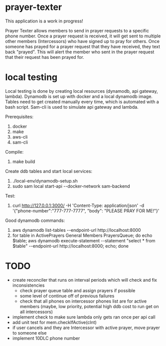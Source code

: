 # prayer-texter

This application is a work in progress!

Prayer Texter allows members to send in prayer requests to a specific phone number. Once a prayer request is received, it will get sent to multiple other members (Intercessors) who have signed up to pray for others. Once someone has prayed for a prayer request that they have received, they text back "prayed". This will alert the member who sent in the prayer request that their request has been prayed for.

# local testing

Local testing is done by creating local resources (dynamodb, api gateway, lambda). Dynamodb is set up with docker and a local dynamodb image.
Tables need to get created manually every time, which is automated with a bash script. Sam-cli is used to simulate api gateway and lambda.

Prerequisites:
1. docker
2. make
3. aws-cli
4. sam-cli

Compile:
1. make build

Create ddb tables and start local services:
1. ./local-env/dynamodb-setup.sh 
2. sudo sam local start-api --docker-network sam-backend

Test: 
1. curl http://127.0.0.1:3000/ -H 'Content-Type: application/json' -d '{"phone-number":"777-777-7777", "body": "PLEASE PRAY FOR ME!"}'

Good dynamodb commands:
1. aws dynamodb list-tables --endpoint-url http://localhost:8000
2. for table in ActivePrayers General Members PrayersQueue; do echo $table; aws dynamodb execute-statement --statement "select * from $table" --endpoint-url http://localhost:8000; echo; done

# TODO

- create reconciler that runs on interval periods which will check and fix inconsistencies
    - check prayer queue table and assign prayers if possible
    - some level of continue off of previous failures
    - check that all phones on intercessor phones list are for active members (maybe, low priority, potential high ddb cost to run get on all intercessors)
- implement check to make sure lambda only gets ran once per api call
- add unit test for mem.checkIfActive(clnt)
- if user cancels and they are Intercessor with active prayer, move prayer to someone else
- implement 10DLC phone number